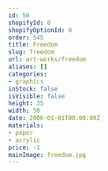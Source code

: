 ```yaml
---
id: 50
shopifyId: 0
shopifyOptionId: 0
order: 545
title: Freedom
slug: freedom
url: art-works/freedom
aliases: []
categories:
- graphics
inStock: false
isVisible: false
height: 35
width: 50
date: 2006-01-01T00:00:00Z
materials:
- paper
- acrylic
price: -1
mainImage: freedom.jpg
---
```

